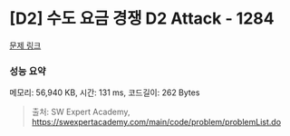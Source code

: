 # [D2] 수도 요금 경쟁 D2 Attack - 1284 

[문제 링크](https://swexpertacademy.com/main/code/problem/problemDetail.do?contestProbId=AV189xUaI8UCFAZN) 

### 성능 요약

메모리: 56,940 KB, 시간: 131 ms, 코드길이: 262 Bytes



> 출처: SW Expert Academy, https://swexpertacademy.com/main/code/problem/problemList.do